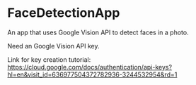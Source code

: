 # FaceDetectionApp
An app that uses Google Vision API to detect faces in a photo.

Need an Google Vision API key.

Link for key creation tutorial: https://cloud.google.com/docs/authentication/api-keys?hl=en&visit_id=636977504372782936-3244532954&rd=1
